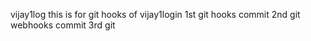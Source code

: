 vijay1log
this is for git hooks  of vijay1login
1st git hooks commit
2nd git webhooks commit
3rd git
